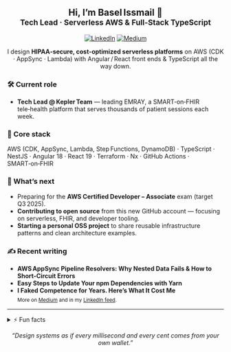 <!--
📄 Basel Issmail — GitHub Profile README
Created: 2025‑07‑15
-->

<h2 align="center">
  Hi, I’m <strong>Basel Issmail</strong> 👋  
  <br>
  <small>Tech Lead · Serverless AWS & Full‑Stack TypeScript</small>
</h2>

<p align="center">
  <a href="https://linkedin.com/in/basel-issmail"><img alt="LinkedIn" src="https://img.shields.io/badge/-LinkedIn-0A66C2?style=for-the-badge&amp;logo=linkedin&amp;logoColor=white"></a>
  <a href="https://medium.com/@basel.issmail"><img alt="Medium" src="https://img.shields.io/badge/-Medium-000000?style=for-the-badge&amp;logo=medium&amp;logoColor=white"></a>
</p>

<!-- ===== ONE‑LINER ===== -->
<p align="center">
  I design <strong>HIPAA‑secure, cost‑optimized serverless platforms</strong> on AWS
  (CDK · AppSync · Lambda) with Angular / React front ends & TypeScript all the way down.
</p>

### 🛠️ Current role

- **Tech Lead @ Kepler Team** — leading EMRAY, a SMART‑on‑FHIR tele‑health platform that serves thousands of patient sessions each week.

### 🔧 Core stack

AWS (CDK, AppSync, Lambda, Step Functions, DynamoDB) · TypeScript · NestJS · Angular 18 · React 19 · Terraform · Nx · GitHub Actions · SMART‑on‑FHIR

### 🚀 What’s next

- Preparing for the **AWS Certified Developer – Associate** exam (target Q3 2025).
- **Contributing to open source** from this new GitHub account — focusing on serverless, FHIR, and developer tooling.  
- **Starting a personal OSS project** to share reusable infrastructure patterns and clean architecture examples.

### ✍️ Recent writing

- **AWS AppSync Pipeline Resolvers: Why Nested Data Fails & How to Short‑Circuit Errors**  
- **Easy Steps to Update Your npm Dependencies with Yarn**  
- **I Faked Competence for Years. Here’s What It Cost Me**  
<sub>More on <a href="https://medium.com/@basel.issmail">Medium</a> and in my <a href="https://linkedin.com/in/basel-issmail">LinkedIn feed</a>.</sub>

---

<details>
<summary>⚡ Fun facts</summary>

- 🧠 Built a university project that solved scheduling with AI — it scored 98% and still runs better than most booking apps.  
- 🛠️ Doesn’t believe in “just works” — every architecture should justify its cost, latency, and mental load.  
- 💬 Uses ChatGPT like a co-pilot — less for answers, more for clarity, naming things, and rubber ducking.  
- 🌍 Developed platforms for cities, patients, and continents — now aiming to build one for myself.

</details>

<p align="center">
  <em>“Design systems as if every millisecond and every cent comes from your own wallet.”</em>
</p>
